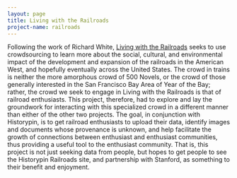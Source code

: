 ```yaml
---
layout: page
title: Living with the Railroads
project-name: railroads
---
```

Following the work of Richard White, [Living with the Railroads](http://www.historypin.com/project/42-railroads) seeks to use crowdsourcing to learn more about the social, cultural, and environmental impact of the development and expansion of the railroads in the American West, and hopefully eventually across the United States.  The crowd in trains is neither the more amorphous crowd of 500 Novels, or the crowd of those generally interested in the San Francisco Bay Area of Year of the Bay; rather, the crowd we seek to engage in Living with the Railroads is that of railroad enthusiasts.  This project, therefore, had to explore and lay the groundwork for interacting with this specialized crowd in a different manner than either of the other two projects. The goal, in conjunction with Historypin, is to get railroad enthusiasts to upload their data, identify images and documents whose provenance is unknown, and help facilitate the growth of connections between enthusiast and enthusiast communities, thus providing a useful tool to the enthusiast community.  That is, this project is not just seeking data from people, but hopes to get people to see the Historypin Railroads site, and partnership with Stanford, as something to their benefit and enjoyment.
